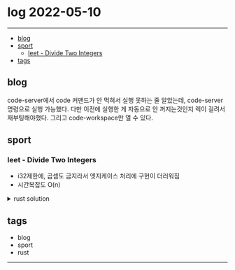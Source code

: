 # log 2022-05-10

--------------------------

- [blog](#blog)
- [sport](#sport)
  - [leet - Divide Two Integers](#leet---divide-two-integers)
- [tags](#tags)

## blog

code-server에서 code 커맨드가 안 먹혀서 실행 못하는 줄 알았는데, code-server 명령으로 실행 가능했다.
다만 이전에 실행한 게 자동으로 안 꺼지는것인지 렉이 걸려서 재부팅해야했다.
그리고 code-workspace만 열 수 있다.


## sport

### leet - Divide Two Integers

- i32제한에, 곱셈도 금지라서 엣지케이스 처리에 구현이 더러워짐
- 시간복잡도 O(n)

<details><summary markdown="span">rust solution</summary>

```rust
fn get_sign(num: i32) -> i32 {
    if num < 0 {
        return -1;
    } else if num > 0 {
        return 1;
    } else {
        return 0;
    }
}

pub fn divide_impl(dividend: i32, divisor: i32) -> i32 {
    let dividend_sign = get_sign(dividend);
    let divisor_sign = get_sign(divisor);

    let mut left_dividend = dividend;

    if divisor == std::i32::MIN {
        if dividend == std::i32::MIN {
            return 1;
        } else if dividend_sign == -1 && dividend > divisor {
            return 0;
        } else if dividend_sign == 1 && -dividend > divisor {
            return 0;
        }
        return -divide_impl(dividend, -(divisor + 1));
    } else if divisor_sign == -1 {
        let res = divide_impl(dividend, -divisor);
        if res == std::i32::MIN {
            return std::i32::MAX;
        } else {
            return -res;
        }
    }

    if dividend == std::i32::MIN {
        if divisor == -1 {
            return std::i32::MAX;
        } else if divisor == 1 {
            return dividend;
        } else {
            if divisor_sign == -1 && dividend < divisor {
                return divide_impl(-(dividend-divisor), -divisor) + 1;
            } else if divisor_sign == 1 && dividend < -divisor {
                return -divide_impl(-(dividend+divisor), divisor) - 1;
            } else {
                dbg!("ERROR: dividend = {}, divisor = {}", dividend, divisor);
                return 0;
            }
        }
    } else if dividend_sign == -1 {
        return -divide_impl(-dividend, divisor);
    }

    while left_dividend >= divisor {
        left_dividend -= divisor;
        quotient += 1;
    }

    return quotient;
}

impl Solution {
    pub fn divide(dividend: i32, divisor: i32) -> i32 {
        return divide_impl(dividend, divisor);
    }
}
```

</details>

## tags
- blog
- sport
- rust

--------------------------



